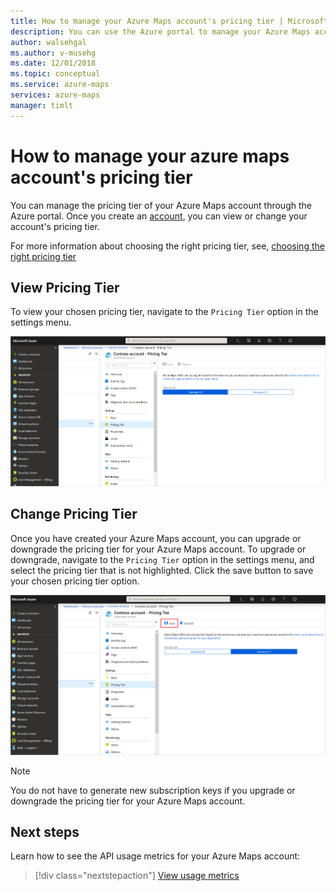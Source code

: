 ```yaml
---
title: How to manage your Azure Maps account's pricing tier | Microsoft Docs 
description: You can use the Azure portal to manage your Azure Maps account and its pricing tiers.
author: walsehgal
ms.author: v-musehg
ms.date: 12/01/2018
ms.topic: conceptual
ms.service: azure-maps
services: azure-maps
manager: timlt
---
```


# How to manage your azure maps account's pricing tier

You can manage the pricing tier of your Azure Maps account through the Azure portal. Once you create an [account](https://azure.microsoft.com/free/?WT.mc_id=A261C142F), you can view or change your account's pricing tier.

For more information about choosing the right pricing tier, see, [choosing the right pricing tier](https://docs.microsoft.com/azure/azure-maps/choosing-the-right-pricing-tier)

## View Pricing Tier

To view your chosen pricing tier, navigate to the `Pricing Tier` option in the settings menu.

![View chosen pricing tier](./media/how-to-manage-pricing-tier/view-pricing-tier.png)

## Change Pricing Tier

Once you have created your Azure Maps account, you can upgrade or downgrade the pricing tier for your Azure Maps account. To upgrade or downgrade, navigate to the `Pricing Tier` option in the settings menu, and select the pricing tier that is not highlighted. Click the save button to save your chosen pricing tier option.

![Change pricing tier](./media/how-to-manage-pricing-tier/change-pricing-tier.png)

> [!Note]
> You do not have to generate new subscription keys if you upgrade or downgrade the pricing tier for your Azure Maps account.

## Next steps

Learn how to see the API usage metrics for your Azure Maps account:

> [!div class="nextstepaction"]
> [View usage metrics](./how-to-view-api-usage.md)
